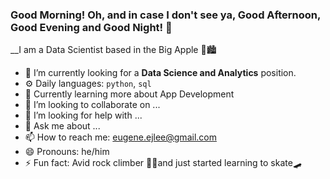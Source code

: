 ### Good Morning! Oh, and in case I don't see ya, Good Afternoon, Good Evening and Good Night! 👋

__I am a Data Scientist based in the Big Apple 🍎🏙️

- 🔭 I’m currently looking for a __Data Science and Analytics__ position.
- ⚙️ Daily languages: `python`, `sql`
- 🌱 Currently learning more about App Development
- 👯 I’m looking to collaborate on ...
- 🤔 I’m looking for help with ...
- 💬 Ask me about ...
- 📫 How to reach me: eugene.ejlee@gmail.com
- 😄 Pronouns: he/him
- ⚡ Fun fact: Avid rock climber 🧗‍♂️and just started learning to skate🛹
